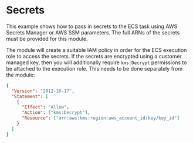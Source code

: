 # Secrets

This example shows how to pass in secrets to the ECS task using AWS Secrets Manager or AWS SSM parameters. The full ARNs of the secrets must be provided for this module.

The module will create a suitable IAM policy in order for the ECS execution role to access the secrets. If the secrets are encrypted using a customer managed key, then you will additionally require `kms:Decrypt` permissions to be attached to the execution role. This needs to be done separately from the module:

```json
{
  "Version": "2012-10-17",
  "Statement": [
    {
      "Effect": "Allow",
      "Action": ["kms:Decrypt"],
      "Resource": ["arn:aws:kms:region:aws_account_id:key/key_id"]
    }
  ]
}
```
